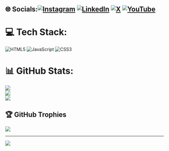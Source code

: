 
## 🌐 Socials:[![Instagram](https://img.shields.io/badge/Instagram-%23E4405F.svg?logo=Instagram&logoColor=white)](https://instagram.com/imsyeduzairshah) [![LinkedIn](https://img.shields.io/badge/LinkedIn-%230077B5.svg?logo=linkedin&logoColor=white)](https://linkedin.com/in/muhammad-uzair-rehan-12b1b92b0) [![X](https://img.shields.io/badge/X-black.svg?logo=X&logoColor=white)](https://x.com/imsyeduzairshah) [![YouTube](https://img.shields.io/badge/YouTube-%23FF0000.svg?logo=YouTube&logoColor=white)](https://youtube.com/@CodeWithUzzii) 

# 💻 Tech Stack:
![HTML5](https://img.shields.io/badge/html5-%23E34F26.svg?style=for-the-badge&logo=html5&logoColor=white) ![JavaScript](https://img.shields.io/badge/javascript-%23323330.svg?style=for-the-badge&logo=javascript&logoColor=%23F7DF1E) ![CSS3](https://img.shields.io/badge/css3-%231572B6.svg?style=for-the-badge&logo=css3&logoColor=white)
# 📊 GitHub Stats:
![](https://github-readme-stats.vercel.app/api?username=uzairrehan&theme=dark&hide_border=false&include_all_commits=false&count_private=false)<br/>
![](https://github-readme-streak-stats.herokuapp.com/?user=uzairrehan&theme=dark&hide_border=false)<br/>
![](https://github-readme-stats.vercel.app/api/top-langs/?username=uzairrehan&theme=dark&hide_border=false&include_all_commits=false&count_private=false&layout=compact)

## 🏆 GitHub Trophies
![](https://github-profile-trophy.vercel.app/?username=uzairrehan&theme=radical&no-frame=false&no-bg=true&margin-w=4)

---
[![](https://visitcount.itsvg.in/api?id=uzairrehan&icon=0&color=0)](https://visitcount.itsvg.in)

<!-- Proudly created with GPRM ( https://gprm.itsvg.in ) -->

